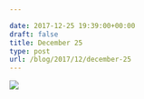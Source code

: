 ```yaml
---

date: 2017-12-25 19:39:00+00:00
draft: false
title: December 25
type: post
url: /blog/2017/12/december-25
---
```




  
   ![](/images/2017-12-25-201712december-25/IMG_3492.jpg)

  


